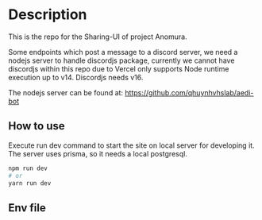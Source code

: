 

# Description

This is the repo for the Sharing-UI of project Anomura.

Some endpoints which post a message to a discord server, we need a nodejs server to handle discordjs package, currently we cannot have discordjs within this repo due to Vercel only supports Node runtime execution up to v14. Discordjs needs v16.

The nodejs server can be found at: https://github.com/qhuynhvhslab/aedi-bot

## How to use

Execute run dev command to start the site on local server for developing it.
The server uses prisma, so it needs a local postgresql.

```bash
npm run dev
# or
yarn run dev
```

## Env file
```bash

```
